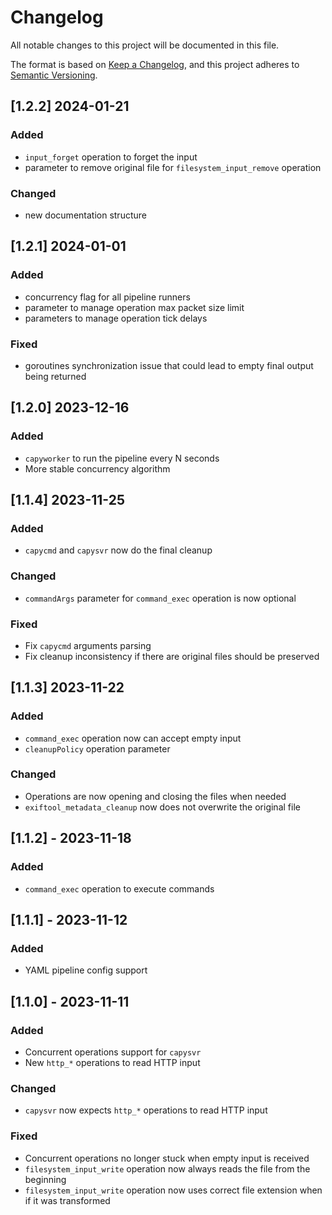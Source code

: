 # Changelog

All notable changes to this project will be documented in this file.

The format is based on [Keep a Changelog](https://keepachangelog.com/en/1.0.0/),
and this project adheres to [Semantic Versioning](https://semver.org/spec/v2.0.0.html).

## [1.2.2] 2024-01-21

### Added

- `input_forget` operation to forget the input
- parameter to remove original file for `filesystem_input_remove` operation

### Changed

- new documentation structure

## [1.2.1] 2024-01-01

### Added

- concurrency flag for all pipeline runners
- parameter to manage operation max packet size limit
- parameters to manage operation tick delays

### Fixed

- goroutines synchronization issue that could lead to empty final output being returned 

## [1.2.0] 2023-12-16

### Added

- `capyworker` to run the pipeline every N seconds
- More stable concurrency algorithm

## [1.1.4] 2023-11-25

### Added

- `capycmd` and `capysvr` now do the final cleanup

### Changed

- `commandArgs` parameter for `command_exec` operation is now optional

### Fixed

- Fix `capycmd` arguments parsing
- Fix cleanup inconsistency if there are original files should be preserved

## [1.1.3] 2023-11-22

### Added

- `command_exec` operation now can accept empty input
- `cleanupPolicy` operation parameter

### Changed

- Operations are now opening and closing the files when needed
- `exiftool_metadata_cleanup` now does not overwrite the original file

## [1.1.2] - 2023-11-18

### Added

- `command_exec` operation to execute commands

## [1.1.1] - 2023-11-12

### Added

- YAML pipeline config support

## [1.1.0] - 2023-11-11

### Added

- Concurrent operations support for `capysvr`
- New `http_*` operations to read HTTP input

### Changed

- `capysvr` now expects `http_*` operations to read HTTP input

### Fixed

- Concurrent operations no longer stuck when empty input is received
- `filesystem_input_write` operation now always reads the file from the beginning
- `filesystem_input_write` operation now uses correct file extension when if it was transformed
